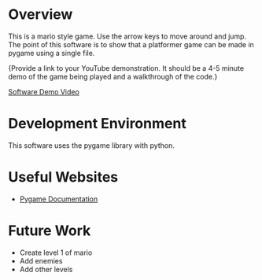 # Overview

This is a mario style game. Use the arrow keys to move around and jump. The point of this software is to show that a platformer game can be made in pygame using a single file.

{Provide a link to your YouTube demonstration. It should be a 4-5 minute demo of the game being played and a walkthrough of the code.}

[Software Demo Video](https://youtu.be/ktT698C_vV0)

# Development Environment

This software uses the pygame library with python.

# Useful Websites

- [Pygame Documentation](https://www.pygame.org/docs/)

# Future Work

- Create level 1 of mario
- Add enemies
- Add other levels

